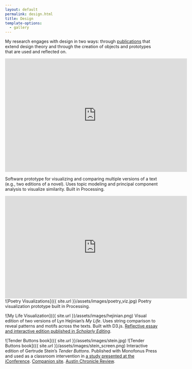 ```yaml
---
layout: default
permalink: design.html
title: Design
template-options:
  - gallery
---
```


My research engages with design in two ways: through [publications](publications.html) that extend design theory and through the creation of objects and prototypes that are used and reflected on. 

<iframe src="https://player.vimeo.com/video/66526768?loop=1&title=0&byline=0&portrait=0" width="600" height="374" frameborder="0" webkitallowfullscreen mozallowfullscreen allowfullscreen></iframe>

Software prototype for visualizing and comparing multiple versions of a text (e.g., two editions of a novel). Uses topic modeling and principal component analysis to visualize similarity. Built in Processing.

<iframe src="https://player.vimeo.com/video/59351349?loop=1&title=0&byline=0&portrait=0" width="600" height="338" frameborder="0" webkitallowfullscreen mozallowfullscreen allowfullscreen></iframe>
![Poetry Visualizations]({{ site.url }}/assets/images/poetry_viz.jpg)
Poetry visualization prototype built in Processing.


![My Life Visualization]({{ site.url }}/assets/images/hejinian.png)
Visual edition of two versions of Lyn Hejinian’s _My Life_. Uses string comparison to reveal patterns and motifs across the texts. Built with D3.js. [Reflective essay and interactive edition published in _Scholarly Editing_](http://scholarlyediting.org/2015/editions/intro.hejinian.html).

![Tender Buttons book]({{ site.url }}/assets/images/stein.jpg)
![Tender Buttons book]({{ site.url }}/assets/images/stein_screen.png)
Interactive edition of Gertrude Stein’s _Tender Buttons_. Published with Monofonus Press and used as a classroom intervention in [a study presented at the iConference](https://www.ideals.illinois.edu/bitstream/handle/2142/73657/188_ready.pdf?sequence=2&isAllowed=y). [Companion site](http://www.inletters.com/projects/stein). [Austin Chronicle Review](https://www.austinchronicle.com/daily/books/2014-04-23/whos-afraid-of-gertrude-stein/).
